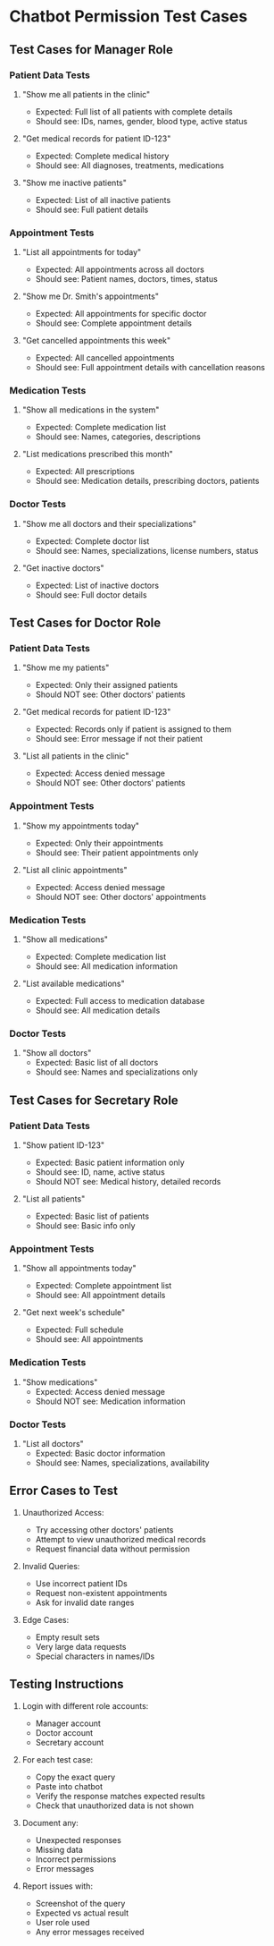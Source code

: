 # Chatbot Permission Test Cases

## Test Cases for Manager Role

### Patient Data Tests

1. "Show me all patients in the clinic"

   - Expected: Full list of all patients with complete details
   - Should see: IDs, names, gender, blood type, active status

2. "Get medical records for patient ID-123"

   - Expected: Complete medical history
   - Should see: All diagnoses, treatments, medications

3. "Show me inactive patients"
   - Expected: List of all inactive patients
   - Should see: Full patient details

### Appointment Tests

1. "List all appointments for today"

   - Expected: All appointments across all doctors
   - Should see: Patient names, doctors, times, status

2. "Show me Dr. Smith's appointments"

   - Expected: All appointments for specific doctor
   - Should see: Complete appointment details

3. "Get cancelled appointments this week"
   - Expected: All cancelled appointments
   - Should see: Full appointment details with cancellation reasons

### Medication Tests

1. "Show all medications in the system"

   - Expected: Complete medication list
   - Should see: Names, categories, descriptions

2. "List medications prescribed this month"
   - Expected: All prescriptions
   - Should see: Medication details, prescribing doctors, patients

### Doctor Tests

1. "Show me all doctors and their specializations"

   - Expected: Complete doctor list
   - Should see: Names, specializations, license numbers, status

2. "Get inactive doctors"
   - Expected: List of inactive doctors
   - Should see: Full doctor details

## Test Cases for Doctor Role

### Patient Data Tests

1. "Show me my patients"

   - Expected: Only their assigned patients
   - Should NOT see: Other doctors' patients

2. "Get medical records for patient ID-123"

   - Expected: Records only if patient is assigned to them
   - Should see: Error message if not their patient

3. "List all patients in the clinic"
   - Expected: Access denied message
   - Should NOT see: Other doctors' patients

### Appointment Tests

1. "Show my appointments today"

   - Expected: Only their appointments
   - Should see: Their patient appointments only

2. "List all clinic appointments"
   - Expected: Access denied message
   - Should NOT see: Other doctors' appointments

### Medication Tests

1. "Show all medications"

   - Expected: Complete medication list
   - Should see: All medication information

2. "List available medications"
   - Expected: Full access to medication database
   - Should see: All medication details

### Doctor Tests

1. "Show all doctors"
   - Expected: Basic list of all doctors
   - Should see: Names and specializations only

## Test Cases for Secretary Role

### Patient Data Tests

1. "Show patient ID-123"

   - Expected: Basic patient information only
   - Should see: ID, name, active status
   - Should NOT see: Medical history, detailed records

2. "List all patients"
   - Expected: Basic list of patients
   - Should see: Basic info only

### Appointment Tests

1. "Show all appointments today"

   - Expected: Complete appointment list
   - Should see: All appointment details

2. "Get next week's schedule"
   - Expected: Full schedule
   - Should see: All appointments

### Medication Tests

1. "Show medications"
   - Expected: Access denied message
   - Should NOT see: Medication information

### Doctor Tests

1. "List all doctors"
   - Expected: Basic doctor information
   - Should see: Names, specializations, availability

## Error Cases to Test

1. Unauthorized Access:

   - Try accessing other doctors' patients
   - Attempt to view unauthorized medical records
   - Request financial data without permission

2. Invalid Queries:

   - Use incorrect patient IDs
   - Request non-existent appointments
   - Ask for invalid date ranges

3. Edge Cases:
   - Empty result sets
   - Very large data requests
   - Special characters in names/IDs

## Testing Instructions

1. Login with different role accounts:

   - Manager account
   - Doctor account
   - Secretary account

2. For each test case:

   - Copy the exact query
   - Paste into chatbot
   - Verify the response matches expected results
   - Check that unauthorized data is not shown

3. Document any:

   - Unexpected responses
   - Missing data
   - Incorrect permissions
   - Error messages

4. Report issues with:
   - Screenshot of the query
   - Expected vs actual result
   - User role used
   - Any error messages received
